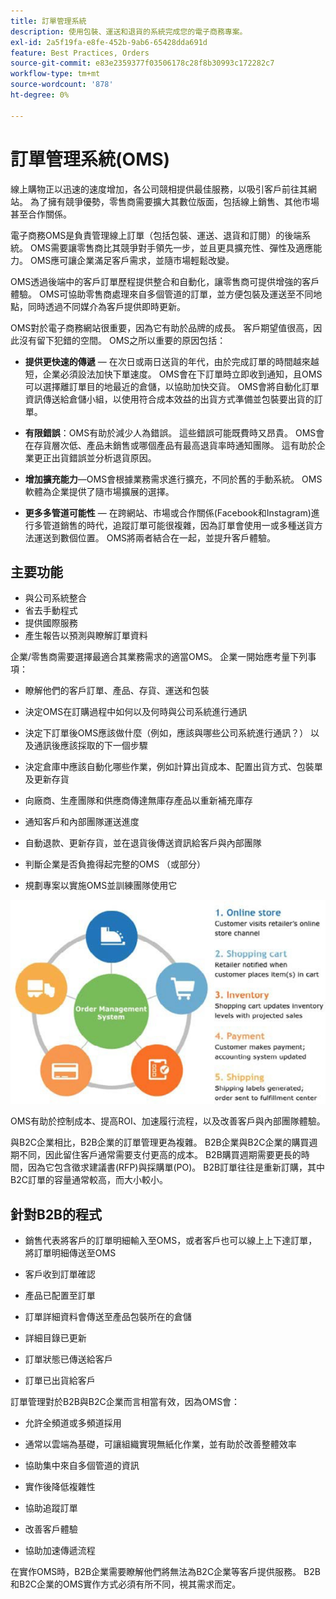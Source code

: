 ```yaml
---
title: 訂單管理系統
description: 使用包裝、運送和退貨的系統完成您的電子商務專案。
exl-id: 2a5f19fa-e8fe-452b-9ab6-65428dda691d
feature: Best Practices, Orders
source-git-commit: e83e2359377f03506178c28f8b30993c172282c7
workflow-type: tm+mt
source-wordcount: '878'
ht-degree: 0%

---
```


# 訂單管理系統(OMS)

線上購物正以迅速的速度增加，各公司競相提供最佳服務，以吸引客戶前往其網站。 為了擁有競爭優勢，零售商需要擴大其數位版面，包括線上銷售、其他市場甚至合作關係。

電子商務OMS是負責管理線上訂單（包括包裝、運送、退貨和訂閱）的後端系統。 OMS需要讓零售商比其競爭對手領先一步，並且更具擴充性、彈性及適應能力。 OMS應可讓企業滿足客戶需求，並隨市場輕鬆改變。

OMS透過後端中的客戶訂單歷程提供整合和自動化，讓零售商可提供增強的客戶體驗。 OMS可協助零售商處理來自多個管道的訂單，並方便包裝及運送至不同地點，同時透過不同媒介為客戶提供即時更新。

OMS對於電子商務網站很重要，因為它有助於品牌的成長。 客戶期望值很高，因此沒有留下犯錯的空間。 OMS之所以重要的原因包括：

- **提供更快速的傳遞** — 在次日或兩日送貨的年代，由於完成訂單的時間越來越短，企業必須設法加快下單速度。 OMS會在下訂單時立即收到通知，且OMS可以選擇離訂單目的地最近的倉儲，以協助加快交貨。 OMS會將自動化訂單資訊傳送給倉儲小組，以使用符合成本效益的出貨方式準備並包裝要出貨的訂單。

- **有限錯誤**：OMS有助於減少人為錯誤。 這些錯誤可能既費時又昂貴。 OMS會在存貨層次低、產品未銷售或哪個產品有最高退貨率時通知團隊。 這有助於企業更正出貨錯誤並分析退貨原因。

- **增加擴充能力**—OMS會根據業務需求進行擴充，不同於舊的手動系統。 OMS軟體為企業提供了隨市場擴展的選擇。

- **更多多管道可能性** — 在跨網站、市場或合作關係(Facebook和Instagram)進行多管道銷售的時代，追蹤訂單可能很複雜，因為訂單會使用一或多種送貨方法運送到數個位置。 OMS將兩者結合在一起，並提升客戶體驗。

## 主要功能

- 與公司系統整合
- 省去手動程式
- 提供國際服務
- 產生報告以預測與瞭解訂單資料

企業/零售商需要選擇最適合其業務需求的適當OMS。 企業一開始應考量下列事項：

- 瞭解他們的客戶訂單、產品、存貨、運送和包裝

- 決定OMS在訂購過程中如何以及何時與公司系統進行通訊

- 決定下訂單後OMS應該做什麼（例如，應該與哪些公司系統進行通訊？） 以及通訊後應該採取的下一個步驟

- 決定倉庫中應該自動化哪些作業，例如計算出貨成本、配置出貨方式、包裝單及更新存貨

- 向廠商、生產團隊和供應商傳達無庫存產品以重新補充庫存

- 通知客戶和內部團隊運送進度

- 自動退款、更新存貨，並在退貨後傳送資訊給客戶與內部團隊

- 判斷企業是否負擔得起完整的OMS （或部分）

- 規劃專案以實施OMS並訓練團隊使用它

![訂單管理系統圖表](../../assets/playbooks/order-management-system.png)

OMS有助於控制成本、提高ROI、加速履行流程，以及改善客戶與內部團隊體驗。

與B2C企業相比，B2B企業的訂單管理更為複雜。 B2B企業與B2C企業的購買週期不同，因此留住客戶通常需要支付更高的成本。 B2B購買週期需要更長的時間，因為它包含徵求建議書(RFP)與採購單(PO)。 B2B訂單往往是重新訂購，其中B2C訂單的容量通常較高，而大小較小。

## 針對B2B的程式

- 銷售代表將客戶的訂單明細輸入至OMS，或者客戶也可以線上上下達訂單，將訂單明細傳送至OMS

- 客戶收到訂單確認

- 產品已配置至訂單

- 訂單詳細資料會傳送至產品包裝所在的倉儲

- 詳細目錄已更新

- 訂單狀態已傳送給客戶

- 訂單已出貨給客戶

訂單管理對於B2B與B2C企業而言相當有效，因為OMS會：

- 允許全頻道或多頻道採用

- 通常以雲端為基礎，可讓組織實現無紙化作業，並有助於改善整體效率

- 協助集中來自多個管道的資訊

- 實作後降低複雜性

- 協助追蹤訂單

- 改善客戶體驗

- 協助加速傳遞流程

在實作OMS時，B2B企業需要瞭解他們將無法為B2C企業等客戶提供服務。 B2B和B2C企業的OMS實作方式必須有所不同，視其需求而定。
